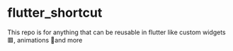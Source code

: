 # flutter_shortcut
This repo is for anything that can be reusable in flutter like custom widgets 🟥, animations 🌟and more
